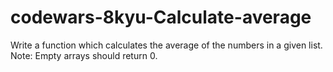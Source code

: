 # codewars-8kyu-Calculate-average
Write a function which calculates the average of the numbers in a given list.  Note: Empty arrays should return 0.
